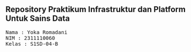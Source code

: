 ## Repository Praktikum Infrastruktur dan Platform Untuk Sains Data 

<pre>
Nama : Yoka Romadani
NIM : 2311110060
Kelas : S1SD-04-B
</pre>

